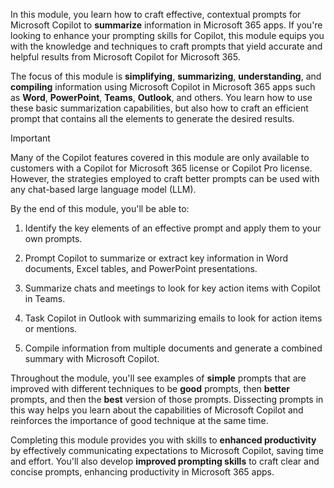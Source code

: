 
In this module, you learn how to craft effective, contextual prompts for Microsoft Copilot to **summarize** information in Microsoft 365 apps. If you're looking to enhance your prompting skills for Copilot, this module equips you with the knowledge and techniques to craft prompts that yield accurate and helpful results from Microsoft Copilot for Microsoft 365.

The focus of this module is **simplifying**, **summarizing**, **understanding**, and **compiling** information using Microsoft Copilot in Microsoft 365 apps such as **Word**, **PowerPoint**, **Teams**, **Outlook**, and others. You learn how to use these basic summarization capabilities, but also how to craft an efficient prompt that contains all the elements to generate the desired results.

> [!IMPORTANT]
> Many of the Copilot features covered in this module are only available to customers with a Copilot for Microsoft 365 license or Copilot Pro license. However, the strategies employed to craft better prompts can be used with any chat-based large language model (LLM).

By the end of this module, you'll be able to:

1. Identify the key elements of an effective prompt and apply them to your own prompts.

1. Prompt Copilot to summarize or extract key information in Word documents, Excel tables, and PowerPoint presentations.

1. Summarize chats and meetings to look for key action items with Copilot in Teams.

1. Task Copilot in Outlook with summarizing emails to look for action items or mentions.

1. Compile information from multiple documents and generate a combined summary with Microsoft Copilot.

Throughout the module, you'll see examples of **simple** prompts that are improved with different techniques to be **good** prompts, then **better** prompts, and then the **best** version of those prompts. Dissecting prompts in this way helps you learn about the capabilities of Microsoft Copilot and reinforces the importance of good technique at the same time.

Completing this module provides you with skills to **enhanced productivity** by effectively communicating expectations to Microsoft Copilot, saving time and effort. You'll also develop **improved prompting skills** to craft clear and concise prompts, enhancing productivity in Microsoft 365 apps.